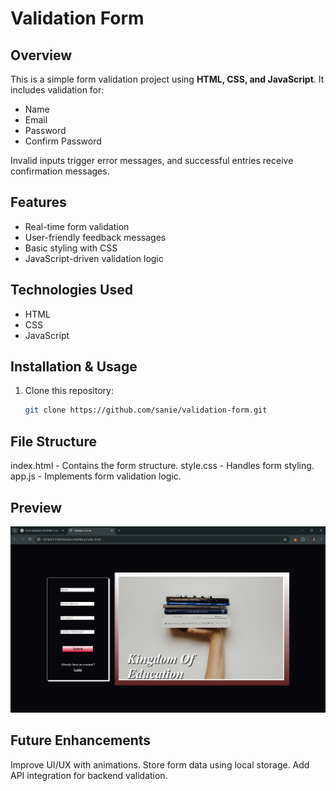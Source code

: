 # Validation Form

## Overview

This is a simple form validation project using **HTML, CSS, and JavaScript**. It includes validation for:

- Name
- Email
- Password
- Confirm Password

Invalid inputs trigger error messages, and successful entries receive confirmation messages.

## Features

- Real-time form validation
- User-friendly feedback messages
- Basic styling with CSS
- JavaScript-driven validation logic

## Technologies Used

- HTML
- CSS
- JavaScript

## Installation & Usage

1. Clone this repository:
   ```bash
   git clone https://github.com/sanie/validation-form.git
   ```

## File Structure

index.html - Contains the form structure.
style.css - Handles form styling.
app.js - Implements form validation logic.

## Preview

![alt text](image-1.png)

## Future Enhancements

Improve UI/UX with animations.
Store form data using local storage.
Add API integration for backend validation.
